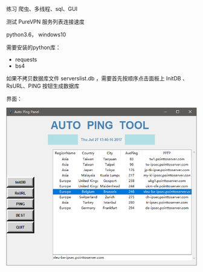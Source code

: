 练习 爬虫、多线程、sql、GUI

测试 PureVPN 服务列表连接速度

python3.6，
windows10

需要安装的python库：

- requests
- bs4

如果不拷贝数据库文件 serverslist.db ，需要首先按顺序点击面板上 InitDB 、 RsURL、PING 按钮生成数据库


界面：

![界面](ping.png)
